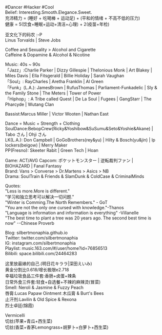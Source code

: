#Dancer #Hacker #Cool  
Belief: Interesting.Smooth.Elegance.Sweet.  
充沛精力 = (睡好 + 吃喝棒 + 运动足) + (平和的情绪 + 不高不低的压力)  
健康 = 5(饮食+睡眠+运动+清洁+心理) + 2(疫苗+年检)  

亚文化下的码农 :-P  
Linus Torvalds | Steve Jobs   

Coffee and Sexuality > Alcohol and Cigarette   
Caffeine & Dopamine & Alcohol & Nicotine  

Music: 40s ~ 90s  
「Jazz」:Charlie Parker | Dizzy Gillespie | Thelonious Monk |  Art Blakey | Miles Davis | Ella Fitsgerald | Billie Holiday | Sarah Vaughan  
「Soul」: RayCharles | Aretha Franklin | Al Green  
「Funk」(L.A.): JamesBrown | RufusThomas | Parliament-Funkadelic |  Sly & the Family Stone | The Meters | Tower of Power  
「Hiphop」: A Tribe called Quest | De La Soul  | Fugees | GangStarr | The Pharcyde |  Wutang Clan   

Bassist:Marcus Miller | Victor Wooten | Nathan East  

Dance = Music + Strength + Clothing  
SoulDance:BebopCrew(Ricky&Yoshibow&SuSumu&Seto&Yoshie&Akane) | Tabo さん | Ohji さん  
LK(L.A.): Don Campbell | GoGoBrothers(rey&yu) | Hilty & Bosch(yu&jin) | lp lockers(beigow) | Merry Maker  
PP(Fresno): Skeeter Rabit | Green Tech | Hoan  

Game: ACT/AVG
  Capcom: ポケットモンスター | 逆転裁判ファン |  BIOHAZARD | Fanal Fantasy  
Brand: Vans > Converse > Dr.Martens > Asics > NB  
Drama: SoulTrain & Friends & SlamDunk & ColdCase & CriminalMinds  

Quotes:  
"Less is more.More is different."  
"学习和独立思考可以解决一切问题."  
"Winter is Comming.The North Remembers." - GoT  
"You are not the only one cursed with knowledge."-Thanos  
"Language is information and information is everything" -Villanelle  
"The best time to plant a tree was 20 years ago. The second best time is now" --Chinese Proverb  

Blog: silbertmonaphia.github.io  
Twitter: twitter.com/silbertmonaphia  
IG: instagram.com/silbertmonaphia  
Playlist: music.163.com/#/user/home?id=76856513  
Bilibili: space.bilibili.com/24464283  

这里放最婊的自己.(明日花キララ|深田えいみ)  
黄金分割比0.618/增长极限e2.718  
幸福垃圾食品三件套:香肠+卤蛋+辣条  
日常外食三件套:轻食+自选餐+不辣的麻辣烫(冒菜)  
Smell: Neroli & Jasmine & Fuzzy Peach  
唇膏:Lucas Papaw Ointment 木瓜膏 & Burt's Bees  
止汗剂:Lavilin & Old Spice & Rexona  
烈士卓廷(锦霞)  

Vermicelli  
切丝(苹果+青瓜+西生菜)  
切丝(香菜+香茅Lemongrass+胡萝卜+白萝卜+西生菜)  